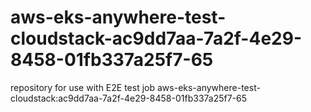 # aws-eks-anywhere-test-cloudstack-ac9dd7aa-7a2f-4e29-8458-01fb337a25f7-65
repository for use with E2E test job aws-eks-anywhere-test-cloudstack:ac9dd7aa-7a2f-4e29-8458-01fb337a25f7-65
